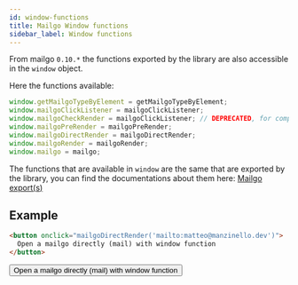 ```yaml
---
id: window-functions
title: Mailgo Window functions
sidebar_label: Window functions
---
```


From mailgo `0.10.*` the functions exported by the library are also accessible in the `window` object.

Here the functions available:

```js
window.getMailgoTypeByElement = getMailgoTypeByElement;
window.mailgoClickListener = mailgoClickListener;
window.mailgoCheckRender = mailgoClickListener; // DEPRECATED, for compatibility with old version of mailgo
window.mailgoPreRender = mailgoPreRender;
window.mailgoDirectRender = mailgoDirectRender;
window.mailgoRender = mailgoRender;
window.mailgo = mailgo;
```

The functions that are available in `window` are the same that are exported by the library, you can find the documentations about them here: [Mailgo export(s)](/docs/mailgo-exports)

## Example

```html
<button onclick="mailgoDirectRender('mailto:matteo@manzinello.dev')">
  Open a mailgo directly (mail) with window function
</button>
```

<button onclick="mailgoDirectRender('mailto:matteo@manzinello.dev')">
  Open a mailgo directly (mail) with window function
</button>
